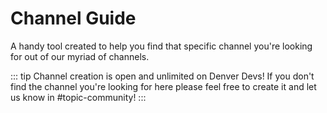 
# Channel Guide

A handy tool created to help you find that specific channel you're looking for out of our myriad of channels.

::: tip
Channel creation is open and unlimited on Denver Devs! If you don't find the channel you're looking for here please feel free to create it and let us know in #topic-community!
:::

<!-- <channel-guide></channel-guide> -->